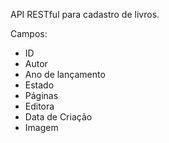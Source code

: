 API RESTful para cadastro de livros.

Campos:
 - ID
 - Autor
 - Ano de lançamento
 - Estado
 - Páginas
 - Editora
 - Data de Criação
 - Imagem
